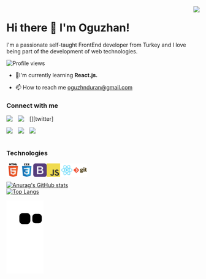 <img src="https://media.giphy.com/media/NEvPzZ8bd1V4Y/giphy.gif?cid=ecf05e47e0ca55fb7926904229fa065fefd89f7c50e946d2&rid=giphy.gif&ct=g" align="right"  weight="525"  height="325">

 


# Hi there 👋 I'm Oguzhan!

I'm a passionate self-taught FrontEnd developer from Turkey and I love being part of the development of web technologies.

 ![Profile views](https://komarev.com/ghpvc/?username=oguzhnduran)


* 🌱I'm currently learning <b> React.js. </b>

* 📫 How to reach me [oguzhnduran@gmail.com](oguzhnduran@gmail.com)

 
### Connect with me

[<img width="30" src="https://unpkg.com/simple-icons@v5/icons/linkedin.svg" align="left" />][LinkedIn]

[<img width="30" src="https://unpkg.com/simple-icons@v5/icons/twitter.svg" align="left"  />][twitter]

[<img width="30" src="https://unpkg.com/simple-icons@v5/icons/instagram.svg" align="left" />][instagram]

[<img width="30" src="https://unpkg.com/simple-icons@v5/icons/medium.svg" align="left" />][medium]

[<img width="30" src="https://unpkg.com/simple-icons@v5/icons/hackerrank.svg" align="left" />][hackerrank]

[LinkedIn]: https://www.linkedin.com/in/oguzhnduran/

[instagram]: https://www.instagram.com/ogzhndrn/

[medium]: https://medium.com/@oguzhanduran

[hackerrank]: https://www.hackerrank.com/oguzhanduran

<br><br>

### Technologies

<img src="https://raw.githubusercontent.com/github/explore/80688e429a7d4ef2fca1e82350fe8e3517d3494d/topics/html/html.png" width="35" height="35" align="left">

<img src="https://raw.githubusercontent.com/github/explore/80688e429a7d4ef2fca1e82350fe8e3517d3494d/topics/css/css.png" width="35" height="35" align="left">

<img src="https://raw.githubusercontent.com/github/explore/80688e429a7d4ef2fca1e82350fe8e3517d3494d/topics/bootstrap/bootstrap.png" width="35" height="35" align="left">

<img src="https://raw.githubusercontent.com/github/explore/80688e429a7d4ef2fca1e82350fe8e3517d3494d/topics/javascript/javascript.png" width="35" height="35" align="left">

<img src="https://raw.githubusercontent.com/github/explore/80688e429a7d4ef2fca1e82350fe8e3517d3494d/topics/react/react.png" width="35" height="35" align="left">

<img src="https://raw.githubusercontent.com/github/explore/80688e429a7d4ef2fca1e82350fe8e3517d3494d/topics/git/git.png" width="35" height="35" align="left">


<br/>
<br/>

[![Anurag's GitHub stats](https://github-readme-stats.vercel.app/api?username=oguzhanduran&show_icons=true&theme=tokyonight)](https://github.com/anuraghazra/github-readme-stats)<br>
[![Top Langs](https://github-readme-stats.vercel.app/api/top-langs/?username=oguzhanduran&layout=compact&theme=tokyonight)](https://github.com/anuraghazra/github-readme-stats)<br>

![snake svg](https://github.com/oguzhanduran/oguzhanduran/blob/output/github-contribution-grid-snake.svg)



